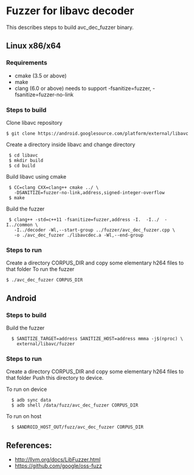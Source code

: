 # Fuzzer for libavc decoder

This describes steps to build avc_dec_fuzzer binary.

## Linux x86/x64

###  Requirements
- cmake (3.5 or above)
- make
- clang (6.0 or above)
  needs to support -fsanitize=fuzzer, -fsanitize=fuzzer-no-link

### Steps to build
Clone libavc repository
```
$ git clone https://android.googlesource.com/platform/external/libavc
```
Create a directory inside libavc and change directory
```
 $ cd libavc
 $ mkdir build
 $ cd build
```
Build libavc using cmake
```
 $ CC=clang CXX=clang++ cmake ../ \
   -DSANITIZE=fuzzer-no-link,address,signed-integer-overflow
 $ make
 ```
Build the fuzzer
```
 $ clang++ -std=c++11 -fsanitize=fuzzer,address -I.  -I../  -I../common \
   -I../decoder -Wl,--start-group ../fuzzer/avc_dec_fuzzer.cpp \
   -o ./avc_dec_fuzzer ./libavcdec.a -Wl,--end-group
```

### Steps to run
Create a directory CORPUS_DIR and copy some elementary h264 files to that folder
To run the fuzzer
```
$ ./avc_dec_fuzzer CORPUS_DIR
```

## Android

### Steps to build
Build the fuzzer
```
  $ SANITIZE_TARGET=address SANITIZE_HOST=address mmma -j$(nproc) \
    external/libavc/fuzzer
```

### Steps to run
Create a directory CORPUS_DIR and copy some elementary h264 files to that folder
Push this directory to device.

To run on device
```
  $ adb sync data
  $ adb shell /data/fuzz/avc_dec_fuzzer CORPUS_DIR
```
To run on host
```
  $ $ANDROID_HOST_OUT/fuzz/avc_dec_fuzzer CORPUS_DIR
```

## References:
 * http://llvm.org/docs/LibFuzzer.html
 * https://github.com/google/oss-fuzz
